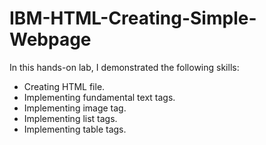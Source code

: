 # IBM-HTML-Creating-Simple-Webpage

In this hands-on lab, I demonstrated the following skills:

- Creating HTML file.
- Implementing fundamental text tags.
- Implementing image tag.
- Implementing list tags.
- Implementing table tags.
